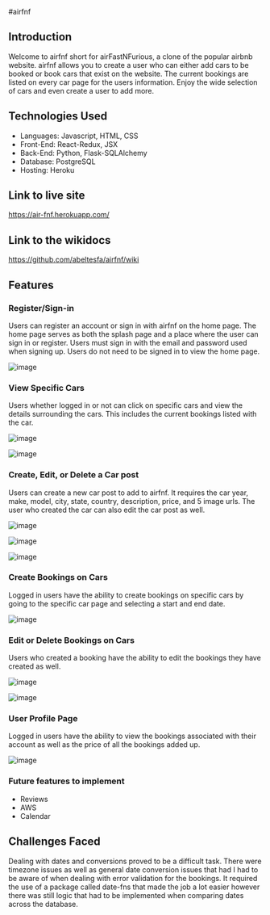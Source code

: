 #airfnf

## Introduction
Welcome to airfnf short for airFastNFurious, a clone of the popular airbnb website. airfnf allows you to create a user who can either add cars to be booked or book cars that exist on the website. The current bookings are listed on every car page for the users information. Enjoy the wide selection of cars and even create a user to add more. 

## Technologies Used
- Languages: Javascript, HTML, CSS
- Front-End: React-Redux, JSX
- Back-End: Python, Flask-SQLAlchemy
- Database: PostgreSQL
- Hosting: Heroku

## Link to live site
https://air-fnf.herokuapp.com/

## Link to the wikidocs
https://github.com/abeltesfa/airfnf/wiki

## Features

### Register/Sign-in
Users can register an account or sign in with airfnf on the home page. The home page serves as both the splash page and a place where the user can sign in or register. Users must sign in with the email and password used when signing up. Users do not need to be signed in to view the home page.

![image](https://user-images.githubusercontent.com/99838762/184603321-717e96fd-e2f8-49fd-88bc-eca94482deef.png)

### View Specific Cars
Users whether logged in or not can click on specific cars and view the details surrounding the cars. This includes the current bookings listed with the car.

![image](https://user-images.githubusercontent.com/99838762/184604206-f6f45f56-df10-4cea-b970-d931ad9af376.png)

![image](https://user-images.githubusercontent.com/99838762/184604282-fa0a03f9-17fe-4ecb-af33-909d9c5b5d35.png)


### Create, Edit, or Delete a Car post
Users can create a new car post to add to airfnf. It requires the car year, make, model, city, state, country, description, price, and 5 image urls. The user who created the car can also edit the car post as well. 

![image](https://user-images.githubusercontent.com/99838762/184605132-a98b179a-e2fe-4ba2-bb2e-5ff22c0f6cee.png)

![image](https://user-images.githubusercontent.com/99838762/184605662-1226e743-17ad-4602-8523-54172c34d4b6.png)

![image](https://user-images.githubusercontent.com/99838762/184605801-6a38b6a6-7136-4266-8cfb-ed7ce8bd6bf4.png)


### Create Bookings on Cars
Logged in users have the ability to create bookings on specific cars by going to the specific car page and selecting a start and end date. 

![image](https://user-images.githubusercontent.com/99838762/184606298-1b894510-5181-4b23-8c56-c0345e85ded9.png)


### Edit or Delete Bookings on Cars
Users who created a booking have the ability to edit the bookings they have created as well. 

![image](https://user-images.githubusercontent.com/99838762/184606700-34a4c0fb-30b6-4c00-afd3-efcb77dbe334.png)

![image](https://user-images.githubusercontent.com/99838762/184606817-fd32f94f-8637-4dde-9397-b2b40af33f30.png)


### User Profile Page
Logged in users have the ability to view the bookings associated with their account as well as the price of all the bookings added up.

![image](https://user-images.githubusercontent.com/99838762/184607078-ec42f9c4-3470-48c0-bd8e-32c176e17807.png)

### Future features to implement
- Reviews
- AWS
- Calendar

## Challenges Faced
Dealing with dates and conversions proved to be a difficult task. There were timezone issues as well as general date conversion issues that had I had to be aware of when dealing with error validation for the bookings. It required the use of a package called date-fns that made the job a lot easier however there was still logic that had to be implemented when comparing dates across the database.



